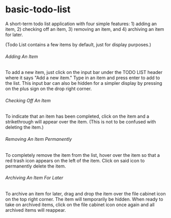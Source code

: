 # basic-todo-list

A short-term todo list application with four simple features: 1) adding an item, 2) checking off an item, 3) removing an item, and 4) archiving an item for later. 

(Todo List contains a few items by default, just for display purposes.)


###### Adding An Item
To add a new item, just click on the input bar under the TODO LIST header where it says "Add a new item." Type in an item and press enter to add to the list. This input bar can also be hidden for a simpler display by pressing on the plus sign on the drop right corner.

###### Checking Off An Item
To indicate that an item has been completed, click on the item and a strikethrough will appear over the item. (This is not to be confused with deleting the item.)

###### Removing An Item Permanently
To completely remove the item from the list, hover over the item so that a red trash icon appears on the left of the item. Click on said icon to permanently delete the item.

###### Archiving An Item For Later
To archive an item for later, drag and drop the item over the file cabinet icon on the top right corner. The item will temporarily be hidden. When ready to take on archived items, click on the file cabinet icon once again and all archived items will reappear.
